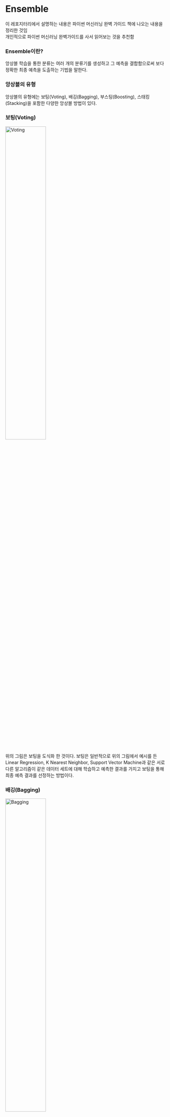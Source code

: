 # Ensemble
이 레포지터리에서 설명하는 내용은 파이썬 머신러닝 완벽 가이드 책에 나오는 내용을 정리한 것임<br>
개인적으로 파이썬 머신러닝 완벽가이드를 사서 읽어보는 것을 추천함
### Ensemble이란?
앙상블 학습을 통한 분류는 여러 개의 분류기를 생성하고 그 예측을 결합함으로써 보다 정확한 최종 예측을 도출하는 기법을 말한다.
### 앙상블의 유형
앙상블의 유형에는 보팅(Voting), 배깅(Bagging), 부스팅(Boosting), 스태킹(Stacking)을 포함한 다양한 앙상블 방법이 있다.
### 보팅(Voting)
<img src="https://cdn.discordapp.com/attachments/701041011174015006/701123105283768390/unknown.png" title="Voting" alt="Voting" width="50%"></img><br>
위의 그림은 보팅을 도식화 한 것이다. 보팅은 일반적으로 위의 그림에서 예시를 든 Linear Regression, K Nearest Neighbor, Support Vector Machine과 같은 서로 다른 알고리즘이 같은 데이터 세트에 대해 학습하고 예측한 결과를 가지고 보팅을 통해 최종 예측 결과를 선정하는 방법이다.
### 배깅(Bagging)
<img src="https://cdn.discordapp.com/attachments/701041011174015006/701127163759558696/unknown.png" title="Bagging" alt="Bagging" width="50%"></img><br>
위의 그림은 배깅을 도식화 한 것이다. 배깅은 부트스트래핑 분할 방식으로 샘플링된 데이터 세트를 여러개의 단일 ML 알고리즘(결정 트리 등)으로 개별 예측한 결과를 보팅을 통해서 최종 예측 결과를 선정하는 방법이다. 여기서 부트스트래핑(Bootstrapping) 분할 방식이란 개별 분류기에게 원본 학습 데이터에서 데이터를 샘플링해서 추출하는 방식을 말한다. 데이터를 샘플링할 때에는 데이터가 중첩되는 것을 허용하기 때문에 10000개의 데이터를 10개의 분류기가 나누더라도 각 1000개의 데이터 내에 중복된 데이터가 있을 수 있다. 대표적인 알고리즘으로 랜덤 포레스트가 있다.
### 보팅 유형
위에 설명한 보팅과 배깅은 보팅을 통해 최종 예측 결과를 선정한다고 했다. 이 보팅 방법에는 두 가지가 있는데 바로 하드 보팅과 소프트 보팅이다.
#### 하드 보팅(Hard Voting)
<img src="https://cdn.discordapp.com/attachments/701041011174015006/701247146292412436/unknown.png" title="Hard Voting" alt="Hard Voting" width="50%"></img><br>
하드 보팅을 이용한 분류는 다수결 원칙과 비슷하다. 예측한 결괏값들 중 다수의 분류기가 결정한 예측값을 최종 보팅 결괏값으로 선정하는 것이다. 위의 그림을 예로 들면 분류기들이 레이블을 1로 예측한게 총 3개, 2로 예측한게 총 1개이고, 따라서 레이블 값 1을 최종으로 보팅한다.
#### 소프트 보팅(Soft Voting)
<img src="https://cdn.discordapp.com/attachments/701041011174015006/701248556664750180/unknown.png" title="Soft Voting" alt="Soft Voting" width="50%"></img><br>
소프트 보팅은 분류기들의 레이블 값 결정 확률을 모두 더하고 이를 평균해서 이들 중 확률이 가장 높은 레이블 값을 최종 보팅 결괏값으로 선정한다. 위의 그림을 예로 들자면 레이블이 1일 확률은 (0.7 + 0.2 + 0.8 + 0.9) / 4 = 0.65가 되고 레이블이 2일 확률은 (0.3 + 0.8 + 0.2 + 0.1) / 4 = 0.35가 된다. 따라서 레이블이 1일 확률이 더 높기 때문에 레이블 값 1을 최종으로 보팅한다. 일반적으로 하드 보팅보다 소프트 보팅이 예측 성능이 좋아서 더 많이 사용한다.
### 부스팅(Boosting)
<img src="https://cdn.discordapp.com/attachments/701041011174015006/701138056308326441/unknown.png" title="AdaBoosting" alt="AdaBoosting"></img><br>
위의 그림은 부스팅 알고리즘 중 하나인 AdaBoost를 학습하는 과정을 도식화 한 것이다. 위의 그림을 볼 때, 동그라미가 처진 것은 잘못 분류된 것이고 기호의 크기는 가중치와 비례해서 보면 된다. 부스팅은 여러 개의 분류기가 순차적으로 학습을 수행하되, 앞에서 학습한 분류기가 예측이 틀린 데이터에 대해서는 올바르게 예측할 수 있도록 다음 분류기에게 는 가중치(weight)를 부여하면서 학습과 예측을 진행하는 것이다. 예측 성능이 뛰어나 앙상블 학습을 주도하고 있으며 대표적인 부스팅 알고리즘으로 그래디언트 부스트, XGBoost, LightGBM이 있다.
### 스태킹(Stacking)
<img src="https://cdn.discordapp.com/attachments/701041011174015006/701252540305637457/unknown.png" title="Stacking" alt="Stacking" width="50%"></img><br>
위의 그림은 스태킹을 도식화 한 것이다. 스태킹은 개별 알고리즘으로 예측을 하고, 그 예측한 데이터를 최종적인 메타 데이터 세트로 만들어 별도의 ML 알고리즘으로 최종 학습을 수행하고 테스트 데이터를 기반으로 다시 최종 예측을 수행하는 방법이다. 스태킹은 개별적인 여러 알고리즘을 서로 결합해 예측 결과를 도출한다는 점에서 배깅 및 부스팅과 공통점을 갖고 있다. 하지만 개별 알고리즘으로 예측한 데이터를 기반으로 다시 예측을 수행한다는 차이점을 갖고 있다.<br>
&nbsp;스태킹은 두 종류의 모델을 필요로 한다. 첫 번째는 개별적인 기반 모델이고, 두 번째는 이 개별 기반 모델의 예측 데이터를 학습 데이터로 만들어 학습하는 최종 메타 모델이다. 여기서 메타 모델이라 함은 개별 모델의 예측된 데이터 세트를 다시 기반으로 하여 학습하고 예측하는 방식을 사용하는 모델을 말한다. 스태킹 모델의 핵심은 여러 개별 모델의 예측 데이터를 각각 스태킹 형태로 결합해 최종 메타 모델의 학습용 피처 데이터 세트와 테스트용 피처 데이터 세트를 만드는 것이다.<br>
&nbsp;스태킹을 형실 모델에 적용하는 경우는 그렇게 많지 않지만, 캐글과 같은 대회에서 조금이라도 성능 수치를 높여야 할 경우 자주 사용된다. 스태킹을 적용할 때에는 개별 모델의 개수는 2~3개로는 예측 성능 향상이 힘들어 모델의 개수가 많이 필요하다고 한다. 또 스태킹을 적용한다고 해서 반드시 성능이 향상된다는 보장도 없다. 일반적으로 성능이 비슷한 모델을 결합해 좀 더 나은 성능 향상을 도출하기 위해 적용된다.<br>
&nbsp;스태킹의 과적합을 개선하기 위해 CV 세트 기반의 스태킹 모델을 사용하는데 **나중에 꼭 채워 넣겠다.**
